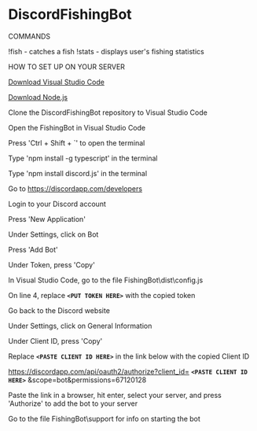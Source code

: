 ﻿# DiscordFishingBot
 
COMMANDS

!fish - catches a fish
!stats - displays user's fishing statistics
 
HOW TO SET UP ON YOUR SERVER

[Download Visual Studio Code](https://code.visualstudio.com/)

[Download Node.js](https://nodejs.org/en/)

Clone the DiscordFishingBot repository to Visual Studio Code

Open the FishingBot in Visual Studio Code

Press 'Ctrl + Shift + \`' to open the terminal

Type 'npm install -g typescript' in the terminal

Type 'npm install discord.js' in the terminal

Go to https://discordapp.com/developers

Login to your Discord account

Press 'New Application'

Under Settings, click on Bot

Press 'Add Bot'

Under Token, press 'Copy'

In Visual Studio Code, go to the file FishingBot\dist\config.js

On line 4, replace **`<PUT TOKEN HERE>`** with the copied token
  
Go back to the Discord website

Under Settings, click on General Information

Under Client ID, press 'Copy'

Replace **`<PASTE CLIENT ID HERE>`** in the link below with the copied Client ID
  
https://discordapp.com/api/oauth2/authorize?client_id= **`<PASTE CLIENT ID HERE>`** &scope=bot&permissions=67120128
  
Paste the link in a browser, hit enter, select your server, and press 'Authorize' to add the bot to your server

Go to the file FishingBot\support for info on starting the bot
